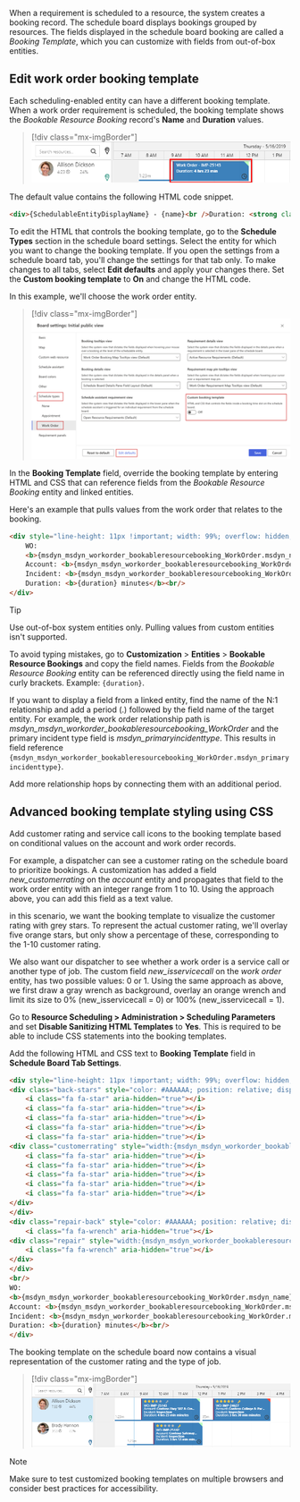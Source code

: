 
When a requirement is scheduled to a resource, the system creates a booking record. The schedule board displays bookings grouped by resources. The fields displayed in the schedule board booking are called a *Booking Template*, which you can customize with fields from out-of-box entities.

## Edit work order booking template

Each scheduling-enabled entity can have a different booking template. When a work order requirement is scheduled, the booking template shows the *Bookable Resource Booking* record's **Name** and **Duration** values.

> [!div class="mx-imgBorder"]
> ![Screenshot of Standard booking visualization.](../../field-service/media/standard-booking-visualization.png)

The default value contains the following HTML code snippet.

```HTML
<div>{SchedulableEntityDisplayName} - {name}<br />Duration: <strong class="bold">{duration}</strong></div>
```

To edit the HTML that controls the booking template, go to the **Schedule Types** section in the schedule board settings. Select the entity for which you want to change the booking template. If you open the settings from a schedule board tab, you'll change the settings for that tab only. To make changes to all tabs, select **Edit defaults** and apply your changes there. Set the **Custom booking template** to **On** and change the HTML code.

In this example, we'll choose the work order entity.

> [!div class="mx-imgBorder"]
> ![Screenshot of Schedule board settings - booking template.](../../field-service/media/schedule-board-settings-booking-template.png)  

In the **Booking Template** field, override the booking template by entering HTML and CSS that can reference fields from the *Bookable Resource Booking* entity and linked entities.

Here's an example that pulls values from the work order that relates to the booking.

```HTML
<div style="line-height: 11px !important; width: 99%; overflow: hidden; display: block; text-overflow: ellipsis;">
    WO: 
    <b>{msdyn_msdyn_workorder_bookableresourcebooking_WorkOrder.msdyn_name}</b><br/>
    Account: <b>{msdyn_msdyn_workorder_bookableresourcebooking_WorkOrder.msdyn_account_msdyn_workorder_ServiceAccount.name}</b><br/>
    Incident: <b>{msdyn_msdyn_workorder_bookableresourcebooking_WorkOrder.msdyn_primaryincidenttype}</b><br/>
    Duration: <b>{duration} minutes</b><br/>
</div>
```

> [!TIP]
> Use out-of-box system entities only. Pulling values from custom entities isn't supported.
>
> To avoid typing mistakes, go to **Customization** > **Entities** > **Bookable Resource Bookings** and copy the field names. Fields from the *Bookable Resource Booking* entity can be referenced directly using the field name in curly brackets. Example: `{duration}`.
>
> If you want to display a field from a linked entity, find the name of the N:1 relationship and add a period (.) followed by the field name of the target entity. For example, the work order relationship path is *msdyn_msdyn_workorder_bookableresourcebooking_WorkOrder* and the primary incident type field is *msdyn_primaryincidenttype*. This results in field reference `{msdyn_msdyn_workorder_bookableresourcebooking_WorkOrder.msdyn_primaryincidenttype}`.
>
> Add more relationship hops by connecting them with an additional period.

## Advanced booking template styling using CSS

Add customer rating and service call icons to the booking template based on conditional values on the account and work order records.

For example, a dispatcher can see a customer rating on the schedule board to prioritize bookings. A customization has added a field *new_customerrating* on the *account* entity and propagates that field to the work order entity with an integer range from 1 to 10. Using the approach above, you can add this field as a text value.

in this scenario, we want the booking template to visualize the customer rating with grey stars. To represent the actual customer rating, we'll overlay five orange stars, but only show a percentage of these, corresponding to the 1-10 customer rating.

We also want our dispatcher to see whether a work order is a service call or another type of job. The custom field *new_isservicecall* on the *work order* entity, has two possible values: 0 or 1. Using the same approach as above, we first draw a gray wrench as background, overlay an orange wrench and limit its size to 0% (new_isservicecall = 0) or 100% (new_isservicecall = 1).

Go to **Resource Scheduling > Administration > Scheduling Parameters** and set **Disable Sanitizing HTML Templates** to **Yes**. This is required to be able to include CSS statements into the booking templates.

Add the following HTML and CSS text to **Booking Template** field in **Schedule Board Tab Settings**.

```HTML
<div style="line-height: 11px !important; width: 99%; overflow: hidden; display: block; text-overflow: ellipsis;">
<div class="back-stars" style="color: #AAAAAA; position: relative; display:inline-block;">
    <i class="fa fa-star" aria-hidden="true"></i>
    <i class="fa fa-star" aria-hidden="true"></i>
    <i class="fa fa-star" aria-hidden="true"></i>
    <i class="fa fa-star" aria-hidden="true"></i>
    <i class="fa fa-star" aria-hidden="true"></i>
<div class="customerrating" style="width:{msdyn_msdyn_workorder_bookableresourcebooking_WorkOrder.msdyn_account_msdyn_workorder_ServiceAccount.new_customerrating}0%; color: #FFBC0B; position: absolute; top: 0; left:0; overflow: hidden; display:-webkit-box">
    <i class="fa fa-star" aria-hidden="true"></i>
    <i class="fa fa-star" aria-hidden="true"></i>
    <i class="fa fa-star" aria-hidden="true"></i>
    <i class="fa fa-star" aria-hidden="true"></i>
    <i class="fa fa-star" aria-hidden="true"></i>
</div>
</div>
<div class="repair-back" style="color: #AAAAAA; position: relative; display:inline-block; padding-left:10px; vertical-align:text-top;">
    <i class="fa fa-wrench" aria-hidden="true"></i>
<div class="repair" style="width:{msdyn_msdyn_workorder_bookableresourcebooking_WorkOrder.new_isservicecall}00%; color: #FFBC0B; position: absolute; top: 0; left:0; padding-left:10px; overflow: hidden; display:-webkit-box">
    <i class="fa fa-wrench" aria-hidden="true"></i>
</div>
</div>
<br/>
WO:
<b>{msdyn_msdyn_workorder_bookableresourcebooking_WorkOrder.msdyn_name}</b><br/>
Account: <b>{msdyn_msdyn_workorder_bookableresourcebooking_WorkOrder.msdyn_account_msdyn_workorder_ServiceAccount.name}</b><br/>
Incident: <b>{msdyn_msdyn_workorder_bookableresourcebooking_WorkOrder.msdyn_primaryincidenttype}</b><br/>
Duration: <b>{duration} minutes</b><br/>
</div>
```

The booking template on the schedule board now contains a visual representation of the customer rating and the type of job.

> [!div class="mx-imgBorder"]
> ![Screenshot of final booking template.](../../field-service/media/final-booking-template.png)
  
> [!NOTE]
> Make sure to test customized booking templates on multiple browsers and consider best practices for accessibility.
